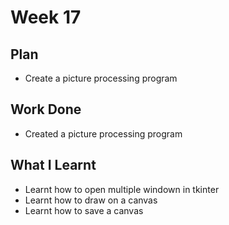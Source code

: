 # Week 17
## Plan
- Create a picture processing program
## Work Done
- Created a picture processing program
## What I Learnt
- Learnt how to open multiple windown in tkinter
- Learnt how to draw on a canvas
- Learnt how to save a canvas
